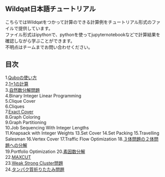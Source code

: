 Wildqat日本語チュートリアル
--------
こちらではWildqatをつかって計算のできる計算例をチュートリアル形式のファイルで提供しています。  
ファイル形式はipythonで、pythonを使ってjupyternotebookなどで計算結果を確認しながら学ぶことができます。  
不明点はチームまでお問い合わせください。

目次
--------------------
1.<a href="tutorial001_qubo_ja.ipynb">Quboの使い方</a>  
2.<a href="tutorial002_one_plus_one_ja.ipynb">1+1の計算</a>  
3.<a href="tutorial003_numberpartitioning_ja.ipynb">自然数分解問題</a>  
4.Binary Integer Linear Programming  
5.Clique Cover  
6.Cliques  
7.<a href="tutorial007_exact_cover.ipynb">Exact Cover</a>  
8.Graph Coloring  
9.Graph Partitioning  
10.Job Sequencing With Integer Lengths  
11.Knapsack with Integer Weights
13.Set Cover 
14.Set Packing 
15.Travelling Salesman 
16.Vertex Cover
17.Traffic Flow Optimization
18.<a href="tutorial018_boolean_reduction.ipynb">３体問題の２体問題への分解</a>  
19.Portfolio Optimization
20.<a href="tutorial020_prime_factorization.ipynb">素因数分解</a>  
22.<a href="tutorial022_maxcut.ipynb">MAXCUT</a>  
23.<a href="tutorial023_weak_strong_cluster.ipynb">Weak Strong Cluster問題</a>  
24.<a href="tutorial024_protein_foldings.ipynb">タンパク質折りたたみ問題</a>
